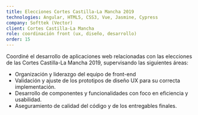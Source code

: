 ```yaml
---
title: Elecciones Cortes Castilla-La Mancha 2019
technologies: Angular, HTML5, CSS3, Vue, Jasmine, Cypress
company: Softtek (Vector)
client: Cortes Castilla-La Mancha
role: coordinación front (ux, diseño, desarrollo)
order: 15
---
```


Coordiné el desarrollo de aplicaciones web relacionadas con las elecciones de las Cortes Castilla-La Mancha 2019, supervisando las siguientes áreas:

- Organización y liderazgo del equipo de front-end
- Validación y ajuste de los prototipos de diseño UX para su correcta implementación.
- Desarrollo de componentes y funcionalidades con foco en eficiencia y usabilidad.
- Aseguramiento de calidad del código y de los entregables finales.
